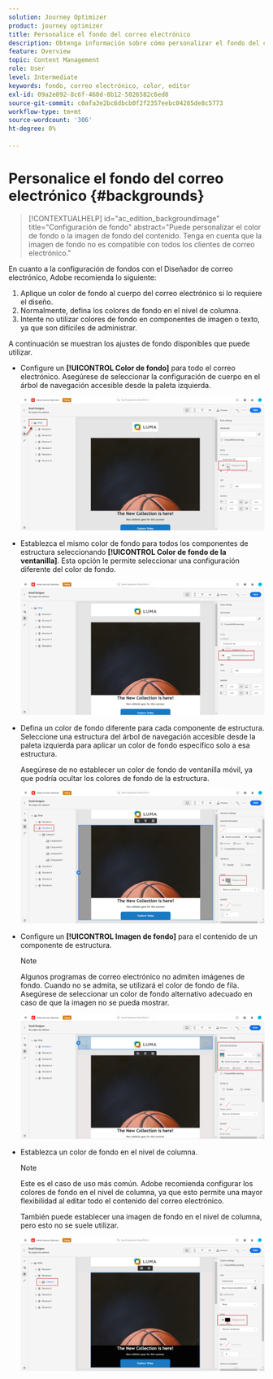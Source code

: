 ```yaml
---
solution: Journey Optimizer
product: journey optimizer
title: Personalice el fondo del correo electrónico
description: Obtenga información sobre cómo personalizar el fondo del correo electrónico
feature: Overview
topic: Content Management
role: User
level: Intermediate
keywords: fondo, correo electrónico, color, editor
exl-id: 09a2e892-8c6f-460d-8b12-5026582c6ed0
source-git-commit: c0afa3e2bc6dbcb0f2f2357eebc04285de8c5773
workflow-type: tm+mt
source-wordcount: '306'
ht-degree: 0%

---
```


# Personalice el fondo del correo electrónico {#backgrounds}

>[!CONTEXTUALHELP]
>id="ac_edition_backgroundimage"
>title="Configuración de fondo"
>abstract="Puede personalizar el color de fondo o la imagen de fondo del contenido. Tenga en cuenta que la imagen de fondo no es compatible con todos los clientes de correo electrónico."

En cuanto a la configuración de fondos con el Diseñador de correo electrónico, Adobe recomienda lo siguiente:

1. Aplique un color de fondo al cuerpo del correo electrónico si lo requiere el diseño.
1. Normalmente, defina los colores de fondo en el nivel de columna.
1. Intente no utilizar colores de fondo en componentes de imagen o texto, ya que son difíciles de administrar.

A continuación se muestran los ajustes de fondo disponibles que puede utilizar.

* Configure un **[!UICONTROL Color de fondo]** para todo el correo electrónico. Asegúrese de seleccionar la configuración de cuerpo en el árbol de navegación accesible desde la paleta izquierda.

   ![](assets/background_1.png)

* Establezca el mismo color de fondo para todos los componentes de estructura seleccionando **[!UICONTROL Color de fondo de la ventanilla]**. Esta opción le permite seleccionar una configuración diferente del color de fondo.

   ![](assets/background_2.png)

* Defina un color de fondo diferente para cada componente de estructura. Seleccione una estructura del árbol de navegación accesible desde la paleta izquierda para aplicar un color de fondo específico solo a esa estructura.

   Asegúrese de no establecer un color de fondo de ventanilla móvil, ya que podría ocultar los colores de fondo de la estructura.

   ![](assets/background_3.png)

* Configure un **[!UICONTROL Imagen de fondo]** para el contenido de un componente de estructura.

   >[!NOTE]
   >
   >Algunos programas de correo electrónico no admiten imágenes de fondo. Cuando no se admita, se utilizará el color de fondo de fila. Asegúrese de seleccionar un color de fondo alternativo adecuado en caso de que la imagen no se pueda mostrar.

   ![](assets/background_4.png)

* Establezca un color de fondo en el nivel de columna.

   >[!NOTE]
   >
   >Este es el caso de uso más común. Adobe recomienda configurar los colores de fondo en el nivel de columna, ya que esto permite una mayor flexibilidad al editar todo el contenido del correo electrónico.

   También puede establecer una imagen de fondo en el nivel de columna, pero esto no se suele utilizar.

   ![](assets/background_5.png)
